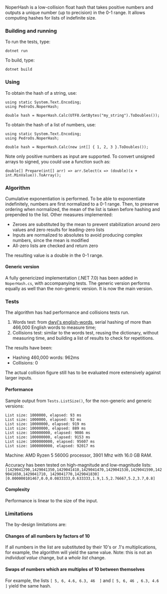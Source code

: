 NoperHash is a low-collision float hash that takes positive numbers and outputs a unique number (up to precision) in the 0-1 range. It allows computing hashes for lists of indefinite size.

### Building and running

To run the tests, type:

```
dotnet run
```

To build, type:

```
dotnet build
```

### Using

To obtain the hash of a string, use:

```
using static System.Text.Encoding;
using PedroOs.NoperHash;

double hash = NoperHash.Calc(UTF8.GetBytes("my_string").ToDoubles());
```

To obtain the hash of a list of numbers, use:

```
using static System.Text.Encoding;
using PedroOs.NoperHash;

double hash = NoperHash.Calc(new int[] { 1, 2, 3 }.ToDoubles());
```

Note only positive numbers as input are supported. To convert unsigned arrays to signed, you could use a function such as:

```
double[] Prepare(int[] arr) => arr.Select(x => (double)(x + int.MinValue)).ToArray();
```

### Algorithm

Cumulative exponentiation is performed. To be able to exponentiate indefinitely, numbers are first normalized to a 0-1 range. Then, to preserve ordering when normalized, the mean of the list is taken before hashing and prepended to the list.
Other measures implemented:

* Zeroes are substituted by the mean to prevent stabilization around zero values and zero results for leading-zero lists
* Inputs are normalized to absolutes to avoid producing complex numbers, since the mean is modified
* All-zero lists are checked and return zero

The resulting value is a double in the 0-1 range.

#### Generic version

A fully genericized implementation (.NET 7.0) has been added in `NoperHash.cs`, with accompanying tests. The generic version performs equally as well than the non-generic version. It is now the main version.

### Tests

The algorithm has had performance and collisions tests run.

1.  Words test: from  [dwyl's english-words](https://github.com/dwyl/english-words), serial hashing of more than 466,000 English words to measure time;
2.  Collisions test: similar to the words test, reusing the dictionary, without measuring time, and building a list of results to check for repetitions.

The results have been:

- Hashing 460,000 words: 962ms
- Collisions: 0

The actual collision figure still has to be evaluated more extensively against larger inputs.

#### Performance

Sample output from `Tests.ListSize()`, for the non-generic and generic versions:

```
List size: 1000000, elapsed: 93 ms
List size: 1000000, elapsed: 92 ms
List size: 10000000, elapsed: 919 ms
List size: 10000000, elapsed: 889 ms
List size: 100000000, elapsed: 9086 ms
List size: 100000000, elapsed: 9153 ms
List size: 1000000000, elapsed: 95607 ms
List size: 1000000000, elapsed: 92017 ms
```

Machine: AMD Ryzen 5 5600G processor, 3901 Mhz with 16.0 GB RAM.

Accuracy has been tested on high-magnitude and low-magnitude lists:
 `[1429041290,1429041350,1429041410,1429041470,1429041530,1429041590,1429041650,1429041710, 1429041770,1429041830]`
 `[0.000000101467,0.0,0.0833333,0.633333,1.9,1.5,2.76667,5.2,3.7,0.8]`

#### Complexity

Performance is linear to the size of the input.

### Limitations

The by-design limitations are:

#### Changes of all numbers by factors of 10
If all numbers in the list are substituted by their 10's or .1's multiplications, for example, the algorithm will yield the same value. Note: this is not an *individual value* change, but a *whole list* change.

#### Swaps of numbers which are multiples of 10 between themselves
For example, the lists 
`[ 5, 6, 4.6, 6.3, 46  ]`
and 
`[ 5, 6, 46 , 6.3, 4.6 ]`
yield the same hash.